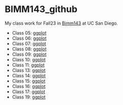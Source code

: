 # BIMM143_github
My class work for Fall23 in [Bimm143](https://bioboot.github.io/bimm143_F23/) at UC San Diego. 

- Class 05: [ggplot](https://github.com/Abzael/BIMM143_github/blob/main/Class05/Class05.pdf)
- Class 06: [ggplot](https://github.com/Abzael/BIMM143_github/blob/main/Class06/Class06.pdf)
- Class 07: [ggplot](https://github.com/Abzael/BIMM143_github/blob/main/Class07-Bimm143/Class07.pdf)
- Class 08: [ggplot](https://github.com/Abzael/BIMM143_github/blob/main/Class08/Unitled.pdf)
- Class 09: [ggplot](https://github.com/Abzael/BIMM143_github/blob/main/Class09/Class09_Halloween.pdf)
- Class 10: [ggplot](https://github.com/Abzael/BIMM143_github/blob/main/Class/Class05.pdf)
- Class 11: [ggplot](https://github.com/Abzael/BIMM143_github/blob/main/Class05/Class05.pdf)
- Class 13: [ggplot](https://github.com/Abzael/BIMM143_github/blob/main/Class05/Class05.pdf)
- Class 14: [ggplot](https://github.com/Abzael/BIMM143_github/blob/main/BIMM%20143%20Class%2014/RNA-Seq-Analysis.pdf)
- Class 15: [ggplot](https://github.com/Abzael/BIMM143_github/blob/main/Class05/Class05.pdf)
- Class 16: [ggplot](https://github.com/Abzael/BIMM143_github/blob/main/Class05/Class05.pdf)
- Class 17: [ggplot](https://github.com/Abzael/BIMM143_github/blob/main/Class05/Class05.pdf)
- Class 19: [ggplot](https://github.com/Abzael/BIMM143_github/blob/main/Class05/Class05.pdf)
